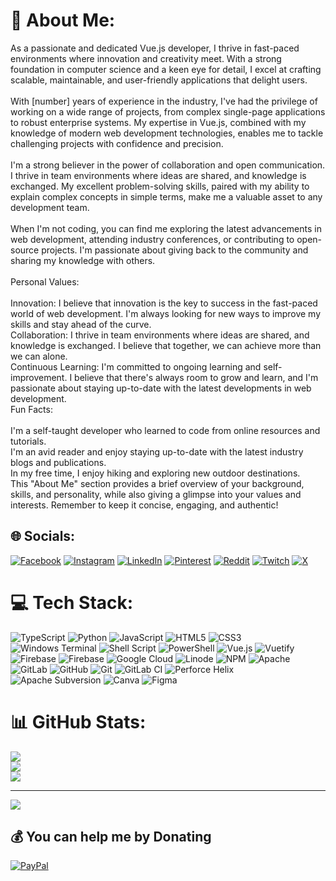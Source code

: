 # 💫 About Me:
As a passionate and dedicated Vue.js developer, I thrive in fast-paced environments where innovation and creativity meet. With a strong foundation in computer science and a keen eye for detail, I excel at crafting scalable, maintainable, and user-friendly applications that delight users.<br><br>With [number] years of experience in the industry, I've had the privilege of working on a wide range of projects, from complex single-page applications to robust enterprise systems. My expertise in Vue.js, combined with my knowledge of modern web development technologies, enables me to tackle challenging projects with confidence and precision.<br><br>I'm a strong believer in the power of collaboration and open communication. I thrive in team environments where ideas are shared, and knowledge is exchanged. My excellent problem-solving skills, paired with my ability to explain complex concepts in simple terms, make me a valuable asset to any development team.<br><br>When I'm not coding, you can find me exploring the latest advancements in web development, attending industry conferences, or contributing to open-source projects. I'm passionate about giving back to the community and sharing my knowledge with others.<br><br>Personal Values:<br><br>Innovation: I believe that innovation is the key to success in the fast-paced world of web development. I'm always looking for new ways to improve my skills and stay ahead of the curve.<br>Collaboration: I thrive in team environments where ideas are shared, and knowledge is exchanged. I believe that together, we can achieve more than we can alone.<br>Continuous Learning: I'm committed to ongoing learning and self-improvement. I believe that there's always room to grow and learn, and I'm passionate about staying up-to-date with the latest developments in web development.<br>Fun Facts:<br><br>I'm a self-taught developer who learned to code from online resources and tutorials.<br>I'm an avid reader and enjoy staying up-to-date with the latest industry blogs and publications.<br>In my free time, I enjoy hiking and exploring new outdoor destinations.<br>This "About Me" section provides a brief overview of your background, skills, and personality, while also giving a glimpse into your values and interests. Remember to keep it concise, engaging, and authentic!


## 🌐 Socials:
[![Facebook](https://img.shields.io/badge/Facebook-%231877F2.svg?logo=Facebook&logoColor=white)](https://facebook.com/dixitcoder) [![Instagram](https://img.shields.io/badge/Instagram-%23E4405F.svg?logo=Instagram&logoColor=white)](https://instagram.com/dixitcoder) [![LinkedIn](https://img.shields.io/badge/LinkedIn-%230077B5.svg?logo=linkedin&logoColor=white)](https://linkedin.com/in/dixitcoder) [![Pinterest](https://img.shields.io/badge/Pinterest-%23E60023.svg?logo=Pinterest&logoColor=white)](https://pinterest.com/dixitcoder) [![Reddit](https://img.shields.io/badge/Reddit-%23FF4500.svg?logo=Reddit&logoColor=white)](https://reddit.com/user/dixitcoder) [![Twitch](https://img.shields.io/badge/Twitch-%239146FF.svg?logo=Twitch&logoColor=white)](https://twitch.tv/dixitcoder) [![X](https://img.shields.io/badge/X-black.svg?logo=X&logoColor=white)](https://x.com/dixitcoder) 

# 💻 Tech Stack:
![TypeScript](https://img.shields.io/badge/typescript-%23007ACC.svg?style=for-the-badge&logo=typescript&logoColor=white) ![Python](https://img.shields.io/badge/python-3670A0?style=for-the-badge&logo=python&logoColor=ffdd54) ![JavaScript](https://img.shields.io/badge/javascript-%23323330.svg?style=for-the-badge&logo=javascript&logoColor=%23F7DF1E) ![HTML5](https://img.shields.io/badge/html5-%23E34F26.svg?style=for-the-badge&logo=html5&logoColor=white) ![CSS3](https://img.shields.io/badge/css3-%231572B6.svg?style=for-the-badge&logo=css3&logoColor=white) ![Windows Terminal](https://img.shields.io/badge/Windows%20Terminal-%234D4D4D.svg?style=for-the-badge&logo=windows-terminal&logoColor=white) ![Shell Script](https://img.shields.io/badge/shell_script-%23121011.svg?style=for-the-badge&logo=gnu-bash&logoColor=white) ![PowerShell](https://img.shields.io/badge/PowerShell-%235391FE.svg?style=for-the-badge&logo=powershell&logoColor=white) ![Vue.js](https://img.shields.io/badge/vue.js-%2335495e.svg?style=for-the-badge&logo=vuedotjs&logoColor=%234FC08D) ![Vuetify](https://img.shields.io/badge/Vuetify-1867C0?style=for-the-badge&logo=vuetify&logoColor=AEDDFF) ![Firebase](https://img.shields.io/badge/firebase-%23039BE5.svg?style=for-the-badge&logo=firebase) ![Firebase](https://img.shields.io/badge/firebase-a08021?style=for-the-badge&logo=firebase&logoColor=ffcd34) ![Google Cloud](https://img.shields.io/badge/GoogleCloud-%234285F4.svg?style=for-the-badge&logo=google-cloud&logoColor=white) ![Linode](https://img.shields.io/badge/linode-00A95C?style=for-the-badge&logo=linode&logoColor=white) ![NPM](https://img.shields.io/badge/NPM-%23CB3837.svg?style=for-the-badge&logo=npm&logoColor=white) ![Apache](https://img.shields.io/badge/apache-%23D42029.svg?style=for-the-badge&logo=apache&logoColor=white) ![GitLab](https://img.shields.io/badge/gitlab-%23181717.svg?style=for-the-badge&logo=gitlab&logoColor=white) ![GitHub](https://img.shields.io/badge/github-%23121011.svg?style=for-the-badge&logo=github&logoColor=white) ![Git](https://img.shields.io/badge/git-%23F05033.svg?style=for-the-badge&logo=git&logoColor=white) ![GitLab CI](https://img.shields.io/badge/gitlab%20CI-%23181717.svg?style=for-the-badge&logo=gitlab&logoColor=white) ![Perforce Helix](https://img.shields.io/badge/-PERFORCE%20HELIX-404040?style=for-the-badge&logo=Perforce&logoColor=white) ![Apache Subversion](https://img.shields.io/badge/subversion-%23809CC9.svg?style=for-the-badge&logo=subversion&logoColor=white) ![Canva](https://img.shields.io/badge/Canva-%2300C4CC.svg?style=for-the-badge&logo=Canva&logoColor=white) ![Figma](https://img.shields.io/badge/figma-%23F24E1E.svg?style=for-the-badge&logo=figma&logoColor=white)
# 📊 GitHub Stats:
![](https://github-readme-stats.vercel.app/api?username=dixitcoder&theme=prussian&hide_border=false&include_all_commits=false&count_private=false)<br/>
![](https://github-readme-streak-stats.herokuapp.com/?user=dixitcoder&theme=prussian&hide_border=false)<br/>
![](https://github-readme-stats.vercel.app/api/top-langs/?username=dixitcoder&theme=prussian&hide_border=false&include_all_commits=false&count_private=false&layout=compact)

---
[![](https://visitcount.itsvg.in/api?id=dixitcoder&icon=0&color=0)](https://visitcount.itsvg.in)

  ## 💰 You can help me by Donating
  [![PayPal](https://img.shields.io/badge/PayPal-00457C?style=for-the-badge&logo=paypal&logoColor=white)](https://paypal.me/dixitcoder) 

  
<!-- Proudly created with GPRM ( https://gprm.itsvg.in ) -->

